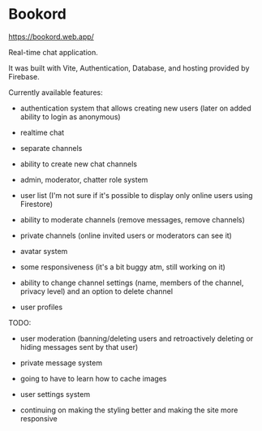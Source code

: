 # Bookord

https://bookord.web.app/

Real-time chat application.

It was built with Vite, Authentication, Database, and hosting provided by Firebase.

Currently available features:

- authentication system that allows creating new users (later on added ability to login as anonymous)

- realtime chat

- separate channels

- ability to create new chat channels

- admin, moderator, chatter role system

- user list (I'm not sure if it's possible to display only online users using Firestore)

- ability to moderate channels (remove messages, remove channels)

- private channels (online invited users or moderators can see it)
  
- avatar system

- some responsiveness (it's a bit buggy atm, still working on it)

- ability to change channel settings (name, members of the channel, privacy level) and an option to delete channel

- user profiles


TODO:

- user moderation (banning/deleting users and retroactively deleting or hiding messages sent by that user)

- private message system

- going to have to learn how to cache images

- user settings system

- continuing on making the styling better and making the site more responsive
